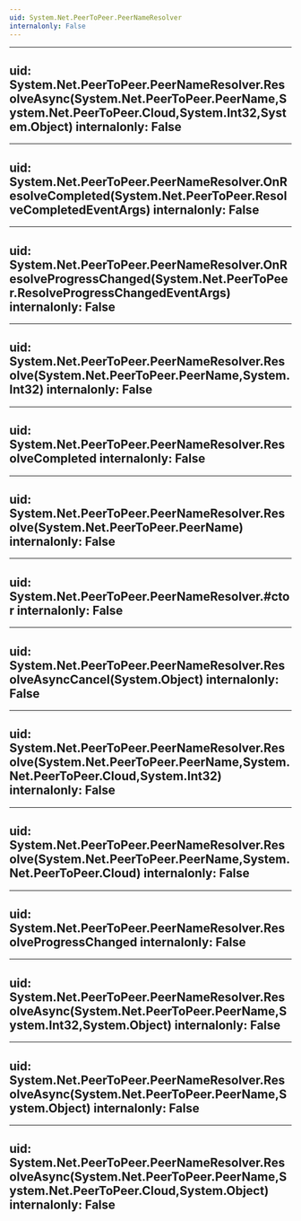 ```yaml
---
uid: System.Net.PeerToPeer.PeerNameResolver
internalonly: False
---
```


---
uid: System.Net.PeerToPeer.PeerNameResolver.ResolveAsync(System.Net.PeerToPeer.PeerName,System.Net.PeerToPeer.Cloud,System.Int32,System.Object)
internalonly: False
---

---
uid: System.Net.PeerToPeer.PeerNameResolver.OnResolveCompleted(System.Net.PeerToPeer.ResolveCompletedEventArgs)
internalonly: False
---

---
uid: System.Net.PeerToPeer.PeerNameResolver.OnResolveProgressChanged(System.Net.PeerToPeer.ResolveProgressChangedEventArgs)
internalonly: False
---

---
uid: System.Net.PeerToPeer.PeerNameResolver.Resolve(System.Net.PeerToPeer.PeerName,System.Int32)
internalonly: False
---

---
uid: System.Net.PeerToPeer.PeerNameResolver.ResolveCompleted
internalonly: False
---

---
uid: System.Net.PeerToPeer.PeerNameResolver.Resolve(System.Net.PeerToPeer.PeerName)
internalonly: False
---

---
uid: System.Net.PeerToPeer.PeerNameResolver.#ctor
internalonly: False
---

---
uid: System.Net.PeerToPeer.PeerNameResolver.ResolveAsyncCancel(System.Object)
internalonly: False
---

---
uid: System.Net.PeerToPeer.PeerNameResolver.Resolve(System.Net.PeerToPeer.PeerName,System.Net.PeerToPeer.Cloud,System.Int32)
internalonly: False
---

---
uid: System.Net.PeerToPeer.PeerNameResolver.Resolve(System.Net.PeerToPeer.PeerName,System.Net.PeerToPeer.Cloud)
internalonly: False
---

---
uid: System.Net.PeerToPeer.PeerNameResolver.ResolveProgressChanged
internalonly: False
---

---
uid: System.Net.PeerToPeer.PeerNameResolver.ResolveAsync(System.Net.PeerToPeer.PeerName,System.Int32,System.Object)
internalonly: False
---

---
uid: System.Net.PeerToPeer.PeerNameResolver.ResolveAsync(System.Net.PeerToPeer.PeerName,System.Object)
internalonly: False
---

---
uid: System.Net.PeerToPeer.PeerNameResolver.ResolveAsync(System.Net.PeerToPeer.PeerName,System.Net.PeerToPeer.Cloud,System.Object)
internalonly: False
---
